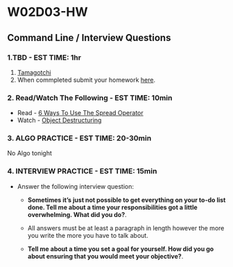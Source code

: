 # W02D03-HW

## Command Line / Interview Questions

### 1.TBD - EST TIME: 1hr

1. [Tamagotchi](./tamagotchi)
2. When commpleted submit your homework [here](https://docs.google.com/forms/u/3/d/e/1FAIpQLSezWVG8OLr6ZxmRNOwZ6xsoYO5lu_7L1LTWA3X6iclG4iG_Hw/viewform?usp=send_form). 


### 2. Read/Watch The Following - EST TIME: 10min 

- Read - [6 Ways To Use The Spread Operator](https://davidwalsh.name/spread-operator)
- Watch - [Object Destructuring](https://www.youtube.com/watch?v=PB_d3uBkQPs&t=582s)


### 3. ALGO PRACTICE - EST TIME: 20-30min
No Algo tonight


### 4.  INTERVIEW PRACTICE - EST TIME: 15min

- Answer the following interview question: 
   - **Sometimes it’s just not possible to get everything on your to-do list done. Tell me about a time your responsibilities got a little overwhelming. What did you do?**.
   - All answers must be at least a paragraph in length however the more you write the more you have to talk about.

   - **Tell me about a time you set a goal for yourself. How did you go about ensuring that you would meet your objective?**.
